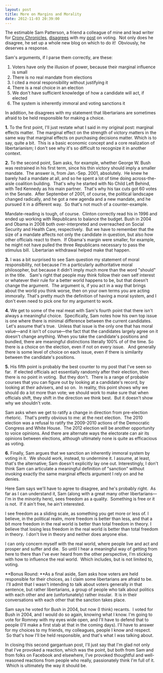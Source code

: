 ```yaml
---
layout: post
title: More on Margins and Morality
date: 2012-11-03 20:39:00
---
```

The estimable Sam Patterson, a friend a colleague of mine and lead
writer for [Crony
Chronicles](http://www.google.com/url?sa=t&rct=j&q=&esrc=s&source=web&cd=1&cad=rja&ved=0CB8QFjAA&url=http%3A%2F%2Fcronychronicles.org%2F&ei=N0yVUI6pOK-z0QH87YHABg&usg=AFQjCNESQfQYPoUIZ1oNh2Vb27qRADUwKQ),
[disagrees](http://samuelrpatterson.wordpress.com/2012/11/03/why-you-shouldnt-vote-especially-for-a-major-candidate/)
with my
[post](http://www.oliversherouse.com/2012/11/why-you-should-vote-and-for-major.html)
on voting.  Not only does he disagree, he set up a whole new blog on
which to do it!  Obviously, he deserves a response.  
  
Sam's arguments, if I parse them correctly, are these:  

1.  Voters have only the illusion of power, because their marginal
    influence is small
2.  There is no real mandate from elections
3.  I cited a moral responsibility without justifying it
4.  There is a real choice in an election
5.  We don't have sufficient knowledge of how a candidate will act, if
    elected
6.  The system is inherently immoral and voting sanctions it

In addition, he disagrees with my statement that libertarians are
sometimes afraid to be held responsible for making a choice.

  
**1.** To the first point, I'll just restate what I said in my original
post: marginal effects matter.  The marginal effect on the strength of
victory matters in the same way that marginal effects on purchasing
decisions matter. Which is to say, quite a bit.  This is a basic
economic concept and a core realization of libertarianism; I don't see
why it's so difficult to recognize it in another context.

  

**2.** To the second point, Sam asks, for example, whether George W.
Bush was restrained in his first term, since his thin victory should
imply a smaller mandate.  The answer is, from Jan.-Sep. 2001,
absolutely.  He knew he barely had a mandate at all, and so he spent a
lot of time doing across-the-aisle coalition building.  That's why he
started with No Child Left Behind, with Ted Kennedy as his main partner.
 That's why his tax cuts got 60 votes in the Senate.  After September of
2001, of course, the political landscape changed radically, and he got a
new agenda and a new mandate, and he pursued it in a different way.  So
that's not much of a counter-example.

  

Mandate-reading is tough, of course.  Clinton correctly read his in 1996
and ended up working with Republicans to balance the budget. Bush in
2004 and Obama in 2008 both over-interpreted and overreached on Social
Security and Health Care, respectively.  But we have to remember that
the size of a mandate affects not only the candidate in question, but
also how other officials react to them.  If Obama's margin were smaller,
for example, he might not have pulled the three Republicans necessary to
pass the stimulus bill.  Libertarian withdrawal helped make that happen.

  

**3.** I was a bit surprised to see Sam question my statement of moral
responsibility, not because I'm a particularly authoritative moral
philosopher, but because it didn't imply much more than the word
"should" in the title.   Sam's right that people may think follow their
own self interest or whatever their rule for a better world happens to
be, but that doesn't change the argument.  The argument is, if you act
in a way that brings about the world you think worse, then on your own
terms you are acting immorally. That's pretty much the definition of
having a moral system, and I don't even need to pick one for my argument
to work.

  

**4.** We get to some of the real meat with Sam's fourth point that
there isn't always a meaningful choice.  Specifically, Sam notes how his
own top issue is one where there is minimal difference between the
current candidates.  Let's assume that's true.  Unless that issue is the
only one that has moral value—and it isn't of course—the fact that the
candidates largely agree on it doesn't change anything. When you take
the candidate's positions and bundled, there are meaningful distinctions
literally 100% of of the time. So there is a choice on the election,
even if not on every issue.   And generally there is some level of
choice on each issue, even if there is similarity between the
candidate's positions. 

  

**5.** His fifth point is probably the best counter to my post that I've
seen so far.  If elected officials act essentially randomly after their
election, then there is no point in voting.  But they don't.  There is a
range of probable courses that you can figure out by looking at a
candidate's record, by looking at their advisers, and so on.  In
reality, this point shows why we should do a lot more than vote; we
should work to make sure that when officials shift, they shift in the
direction we think best.  But it doesn't show why we shouldn't vote.  
  
Sam asks when we get to ratify a change in direction from pre-election
rhetoric.  That's pretty obvious to me: at the next election.  The 2010
election was a refusal to ratify the 2009-2010 actions of the Democratic
Congress and White House.  The 2012 election will be another opportunity
to voice opinions. And there are alternate ways the electorate can air
its opinions between elections, although ultimately none is quite as
efficacious as voting.   
  
**6.** Finally, Sam argues that we sanction an inherently immoral system
by voting in it.  We should work, instead, to undermine it. I assume, at
least, that's the alternative; Sam doesn't explicitly lay one out.
Interestingly, I don't think Sam can articulate a meaningful definition
of "sanction" without invoking exactly the same marginal effects
argument I rely on and he denies.  
  
Here Sam says we'll have to agree to disagree, and he's probably right.
 As far as I can understand it, Sam (along with a great many other
libertarians—I'm in the minority here), sees freedom as a quality.
 Something is free or it is not.  If it ain't free, he ain't
interested.  
  
I see freedom as a sliding scale, as something you get more or less of.
I believe, in the political realm, more freedom is better than less, and
that a bit more freedom in the real world is better than total freedom
in theory. I believe that losing less freedom in the real world is
better than total freedom in theory.  I don't live in theory and neither
does anyone else.  
  
I can only concern myself with the real world, where people live and act
and prosper and suffer and die.  So until I hear a meaningful way of
getting from here to there than I've ever heard from the other
perspective, I'm sticking with how to influence the real world.  Which
includes, but is not limited to, voting.  
  
**Bonus Round: **As a final aside, Sam asks how voters are held
responsible for their choices, as I claim some libertarians are afraid
to be.  I'll admit that I wasn't intending to talk about voters
generally in that sentence, but rather libertarians, a group of people
who talk about politics with each other and are (unfortunately) rather
insular.  It is in their conversations with each other that the sanction
takes place.  
  
Sam says he voted for Bush in 2004, but now (I think) recants.  I voted
for Bush in 2004, and I would do so again, knowing what I know. I'm
going to vote for Romney with my eyes wide open, and I'll have to defend
that to people (I'll make a first stab at that in the coming days). I'll
have to answer for my choices to my friends, my colleagues, people I
know and respect.  So that's how I'll be held responsible, and that's
what I was talking about.  
  
In closing this second gargantuan post, I'll just say that I'm glad not
only that I've provoked a reaction, which was the point, but both from
Sam and from folks on Facebook and elsewhere, I've provoked thoughtful
and well-reasoned reactions from people who really, passionately think
I'm full of it.  Which is ultimately the way it should be.
